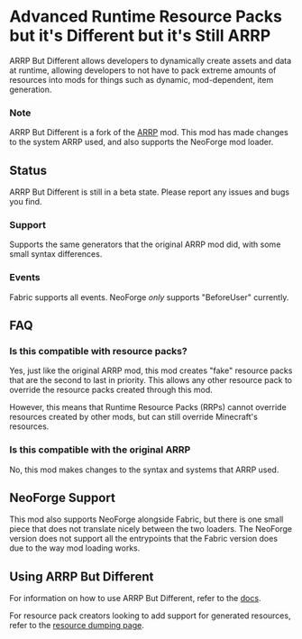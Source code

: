 # Advanced Runtime Resource Packs but it's Different but it's Still ARRP

ARRP But Different allows developers to dynamically create assets and data at runtime, allowing
developers to not have to pack extreme amounts of resources into mods for things such as dynamic,
mod-dependent, item generation.

### Note

ARRP But Different is a fork of the [ARRP](https://modrinth.com/mod/arrp) mod. This mod has made
changes to the system ARRP used, and also supports the NeoForge mod loader.

## Status

ARRP But Different is still in a beta state. Please report any issues and bugs you find.

### Support

Supports the same generators that the original ARRP mod did, with some small syntax differences.

### Events

Fabric supports all events. NeoForge _only_ supports "BeforeUser" currently.

## FAQ

### Is this compatible with resource packs?

Yes, just like the original ARRP mod, this mod creates "fake" resource packs that are the second to
last in priority. This allows any other resource pack to override the resource packs created through
this mod.

However, this means that Runtime Resource Packs (RRPs) cannot override resources created by other
mods, but can still override Minecraft's resources.

### Is this compatible with the original ARRP

No, this mod makes changes to the syntax and systems that ARRP used.

## NeoForge Support

This mod also supports NeoForge alongside Fabric, but there is one small piece that does not translate
nicely between the two loaders. The NeoForge version does not support all the entrypoints that the
Fabric version does due to the way mod loading works.

## Using ARRP But Different

For information on how to use ARRP But Different, refer to the [docs](https://arrp-but-different.readthedocs.io/en/latest/).

For resource pack creators looking to add support for generated resources, refer to the [resource
dumping page](https://arrp-but-different.readthedocs.io/en/latest/dumping-resources).
